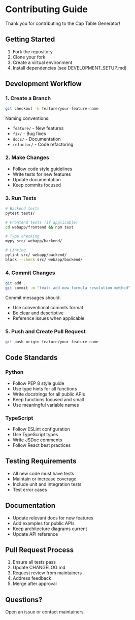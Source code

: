 # Contributing Guide

Thank you for contributing to the Cap Table Generator!

## Getting Started

1. Fork the repository
2. Clone your fork
3. Create a virtual environment
4. Install dependencies (see DEVELOPMENT_SETUP.md)

## Development Workflow

### 1. Create a Branch

```bash
git checkout -b feature/your-feature-name
```

Naming conventions:
- `feature/` - New features
- `fix/` - Bug fixes
- `docs/` - Documentation
- `refactor/` - Code refactoring

### 2. Make Changes

- Follow code style guidelines
- Write tests for new features
- Update documentation
- Keep commits focused

### 3. Run Tests

```bash
# Backend tests
pytest tests/

# Frontend tests (if applicable)
cd webapp/frontend && npm test

# Type checking
mypy src/ webapp/backend/

# Linting
pylint src/ webapp/backend/
black --check src/ webapp/backend/
```

### 4. Commit Changes

```bash
git add .
git commit -m "feat: add new formula resolution method"
```

Commit messages should:
- Use conventional commits format
- Be clear and descriptive
- Reference issues when applicable

### 5. Push and Create Pull Request

```bash
git push origin feature/your-feature-name
```

## Code Standards

### Python

- Follow PEP 8 style guide
- Use type hints for all functions
- Write docstrings for all public APIs
- Keep functions focused and small
- Use meaningful variable names

### TypeScript

- Follow ESLint configuration
- Use TypeScript types
- Write JSDoc comments
- Follow React best practices

## Testing Requirements

- All new code must have tests
- Maintain or increase coverage
- Include unit and integration tests
- Test error cases

## Documentation

- Update relevant docs for new features
- Add examples for public APIs
- Keep architecture diagrams current
- Update API reference

## Pull Request Process

1. Ensure all tests pass
2. Update CHANGELOG.md
3. Request review from maintainers
4. Address feedback
5. Merge after approval

## Questions?

Open an issue or contact maintainers.

